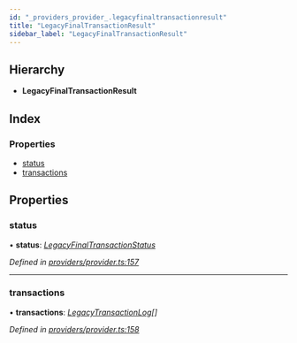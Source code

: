 ```yaml
---
id: "_providers_provider_.legacyfinaltransactionresult"
title: "LegacyFinalTransactionResult"
sidebar_label: "LegacyFinalTransactionResult"
---
```


## Hierarchy

* **LegacyFinalTransactionResult**

## Index

### Properties

* [status](_providers_provider_.legacyfinaltransactionresult.md#status)
* [transactions](_providers_provider_.legacyfinaltransactionresult.md#transactions)

## Properties

###  status

• **status**: *[LegacyFinalTransactionStatus](../enums/_providers_provider_.legacyfinaltransactionstatus.md)*

*Defined in [providers/provider.ts:157](https://github.com/nearprotocol/nearlib/blob/b8cdef5/src.ts/providers/provider.ts#L157)*

___

###  transactions

• **transactions**: *[LegacyTransactionLog](_providers_provider_.legacytransactionlog.md)[]*

*Defined in [providers/provider.ts:158](https://github.com/nearprotocol/nearlib/blob/b8cdef5/src.ts/providers/provider.ts#L158)*
